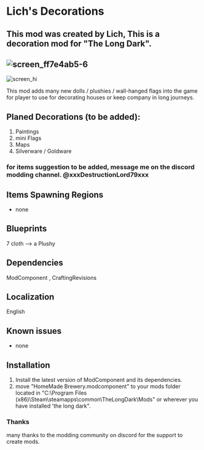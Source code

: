 # Lich's Decorations
This mod was created by Lich, This is a decoration mod for "The Long Dark".
-
![screen_ff7e4ab5-6](https://github.com/user-attachments/assets/37d81c44-c50b-4206-82d4-41d1aa5e720e)
-
![screen_hi](https://github.com/user-attachments/assets/27ddb16a-4be7-4037-a17d-eb4fb0b2be15)

This mod adds many new dolls / plushies / wall-hanged flags into the game for player to use for decorating houses or keep company in long journeys.
## Planed Decorations (to be added):
1. Paintings
2. mini Flags
3. Maps
4. Silverware / Goldware

### for items suggestion to be added, message me on the discord modding channel. @xxxDestructionLord79xxx
## Items Spawning Regions
- none
## Blueprints
7 cloth --> a Plushy
## Dependencies
ModComponent , CraftingRevisions
## Localization
English 
## Known issues
- none
## Installation
1. Install the latest version of ModComponent and its dependencies.
2. move "HomeMade Brewery.modcomponent" to your mods folder located in "C:\Program Files (x86)\Steam\steamapps\common\TheLongDark\Mods" or wherever you have installed 'the long dark".
### Thanks
many thanks to the modding community on discord for the support to create mods.

